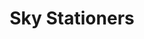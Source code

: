 ---
title: "Sky Stationers"
url: /karachi/sky-stationers-shop-33-a13-10-main-bazar-opp-jalal-bakery-delhi-colony/
shop: office supplies
---